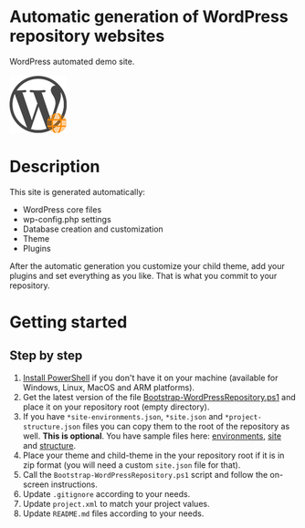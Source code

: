 # Automatic generation of WordPress repository websites

WordPress automated demo site.<br><br>
![Logo](../../../../.media/WordPress-logotype-simplified-site-100px.png)

# Description

This site is generated automatically:
* WordPress core files
* wp-config.php settings
* Database creation and customization
* Theme
* Plugins

After the automatic generation you customize your child theme, add your plugins and set everything as you like. That is what you commit to your repository.

# Getting started

## Step by step

1. [Install PowerShell](https://docs.microsoft.com/en-us/powershell/scripting/install/installing-powershell) if you don't have it on your machine (available for Windows, Linux, MacOS and ARM platforms).
2. Get the latest version of the file [Bootstrap-WordPressRepository.ps1](https://raw.githubusercontent.com/aheadlabs/devops-toolset/master/wordpress/Bootstrap-WordPressRepository.ps1) and place it on your repository root (empty directory).
3. If you have `*site-environments.json`, `*site.json` and `*project-structure.json` files you can copy them to the root of the repository as well. **This is optional**. You have sample files here: [environments](https://github.com/aheadlabs/devops-toolset/blob/master/wordpress/default-site-environments.json), [site](https://github.com/aheadlabs/devops-toolset/blob/master/wordpress/default-localhost-site.json) and [structure](https://github.com/aheadlabs/devops-toolset/blob/master/wordpress/default-wordpress-project-structure.json).
4. Place your theme and child-theme in the your repository root if it is in zip format (you will need a custom `site.json` file for that).
5. Call the `Bootstrap-WordPressRepository.ps1` script and follow the on-screen instructions.
6. Update `.gitignore` according to your needs.
7. Update `project.xml` to match your project values.
8. Update `README.md` files according to your needs.
